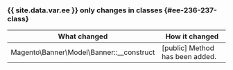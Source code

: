 ### {{ site.data.var.ee }} only changes in classes {#ee-236-237-class}

| What changed | How it changed |
| --- | --- |
| Magento\Banner\Model\Banner::\_\_construct | [public] Method has been added. |
